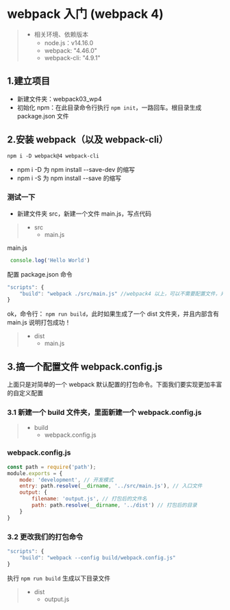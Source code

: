 # webpack 入门 (webpack 4)
>- 相关环境、依赖版本  
> 	- node.js：v14.16.0
> 	- webpack: "4.46.0"
> 	- webpack-cli: "4.9.1"
## 1.建立项目
- 新建文件夹：webpack03_wp4
- 初始化 npm：在此目录命令行执行 `npm init`，一路回车。根目录生成 package.json 文件
## 2.安装 webpack（以及 webpack-cli）
`npm i -D webpack@4 webpack-cli`
- npm i -D 为 npm install --save-dev 的缩写
- npm i -S 为 npm install --save 的缩写
### 测试一下
- 新建文件夹 src，新建一个文件 main.js，写点代码
>- src
>   - main.js

main.js
```js
 console.log('Hello World')
```
配置 package.json 命令
```js
"scripts": {
	"build": "webpack ./src/main.js" //webpack4 以上，可以不需要配置文件，并推荐入口文件 src/index.js。（注意：webpack-cli3.x —— src | /src | ./src 三种路径写法都可以，但 ../src 这种写法表示上一级目录的 src ，不可以，webpack-cli4.x 仅支持 ./src 写法）。注意低级错误：mian.js
}
```
ok，命令行： `npm run build`，此时如果生成了一个 dist 文件夹，并且内部含有 main.js 说明打包成功！
>- dist
>   - main.js
## 3.搞一个配置文件 **webpack.config.js**
上面只是对简单的一个 webpack 默认配置的打包命令。下面我们要实现更加丰富的自定义配置  
### 3.1 新建一个 build 文件夹，里面新建一个 **webpack.config.js**
>- build
> 	- webpack.config.js
### webpack.config.js
```js
const path = require('path');
module.exports = {
	mode: 'development', // 开发模式
	entry: path.resolve(__dirname, '../src/main.js'), // 入口文件
	output: {
		filename: 'output.js', // 打包后的文件名
		path: path.resolve(__dirname, '../dist') // 打包后的目录
	}
}
```
### 3.2 更改我们的打包命令
```js
"scripts": {
	"build": "webpack --config build/webpack.config.js"
}
```
执行 `npm run build` 生成以下目录文件
>- dist
>   - output.js
